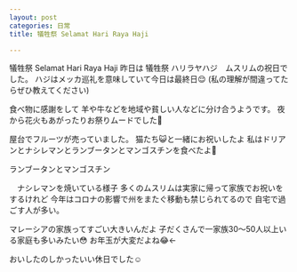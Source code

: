 ```yaml
---
layout: post
categories: 日常
title: 犠牲祭 Selamat Hari Raya Haji

---
```

犠牲祭 Selamat Hari Raya Haji
昨日は 犠牲祭 ハリラヤハジ　ムスリムの祝日でした。
ハジはメッカ巡礼を意味していて今日は最終日😌
(私の理解が間違ってたらぜひ教えてください)

食べ物に感謝をして
羊や牛などを地域や貧しい人などに分け合うようです。
夜から花火もあがったりお祭りムードでした🤗


屋台でフルーツが売っていました。
猫たち😺と一緒にお祝いしたよ
私はドリアンとナシレマンとランブータンとマンゴスチンを食べたよ🤤


ランブータンとマンゴスチン

　ナシレマンを焼いている様子
多くのムスリムは実家に帰って家族でお祝いをするけれど
今年はコロナの影響で州をまたぐ移動も禁じられてるので
自宅で過ごす人が多い。

マレーシアの家族ってすごい大きいんだよ
子だくさんで一家族30〜50人以上いる家庭も多いみたい😳
お年玉が大変だよね😂←

おいしたのしかったいい休日でした☺️